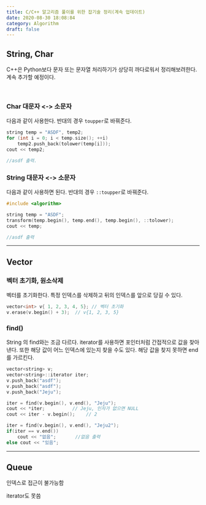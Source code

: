 ```yaml
---
title: C/C++ 알고리즘 풀이를 위한 잡기술 정리(계속 업데이트)
date: 2020-08-30 18:08:84
category: Algorithm
draft: false
---
```


## String, Char

C++은 Python보다 문자 또는 문자열 처리하기가 상당히 까다로워서 정리해보려한다. 계속 추가할 예정이다.

<br/>

### Char 대문자 <-> 소문자

다음과 같이 사용한다. 반대의 경우 `toupper`로 바꿔준다.

```c
string temp = "ASDF", temp2;
for (int i = 0; i < temp.size(); ++i)
    temp2.push_back(tolower(temp[i]));
cout << temp2;

//asdf 출력.
```



### String 대문자 <->  소문자

다음과 같이 사용하면 된다. 반대의 경우 `::toupper`로 바꿔준다.

```c
#include <algorithm>

string temp = "ASDF";
transform(temp.begin(), temp.end(), temp.begin(), ::tolower);
cout << temp;

//asdf 출력
```



---

## Vector

### 벡터 초기화, 원소삭제

벡터를 초기화한다. 특정 인덱스를 삭제하고 뒤의 인덱스를 앞으로 당길 수 있다.

```c
vector<int> v{ 1, 2, 3, 4, 5}; // 벡터 초기화
v.erase(v.begin() + 3);  // v{1, 2, 3, 5}
```



### find()

String 의 find와는 조금 다르다. iterator를 사용하면 포인터처럼 간접적으로 값을 찾아낸다. 또한 해당 값이 어느 인덱스에 있는지 찾을 수도 있다. 해당 값을 찾지 못하면 end를 가르킨다.

```c
vector<string> v;
vector<string>::iterator iter;
v.push_back("asdf");
v.push_back("asdf");
v.push_back("Jeju");

iter = find(v.begin(), v.end(), "Jeju");
cout << *iter;			// Jeju, 인자가 없으면 NULL
cout << iter - v.begin();	 // 2

iter = find(v.begin(), v.end(), "Jeju2");
if(iter == v.end())
    cout << "없음";		//없음 출력
else cout << "있음";
```





---

## Queue

인덱스로 접근이 불가능함

iterator도 못씀